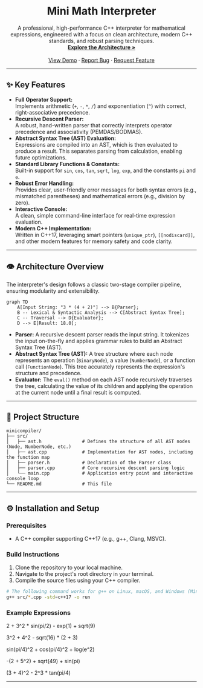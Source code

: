 <div align="center">

  <h1 align="center">Mini Math Interpreter</h1>

  <p align="center">
    A professional, high-performance C++ interpreter for mathematical expressions, engineered with a focus on clean architecture, modern C++ standards, and robust parsing techniques.
    <br />
    <a href="#-architecture-overview"><strong>Explore the Architecture »</strong></a>
    <br />
    <br />
    <a href="#-usage">View Demo</a>
    ·
    <a href="#">Report Bug</a>
    ·
    <a href="#">Request Feature</a>
  </p>
</div>

---

## ✨ Key Features

- **Full Operator Support:**  
  Implements arithmetic (`+`, `-`, `*`, `/`) and exponentiation (`^`) with correct, right-associative precedence.
- **Recursive Descent Parser:**  
  A robust, hand-written parser that correctly interprets operator precedence and associativity (PEMDAS/BODMAS).
- **Abstract Syntax Tree (AST) Evaluation:**  
  Expressions are compiled into an AST, which is then evaluated to produce a result. This separates parsing from calculation, enabling future optimizations.
- **Standard Library Functions & Constants:**  
  Built-in support for `sin`, `cos`, `tan`, `sqrt`, `log`, `exp`, and the constants `pi` and `e`.
- **Robust Error Handling:**  
  Provides clear, user-friendly error messages for both syntax errors (e.g., mismatched parentheses) and mathematical errors (e.g., division by zero).
- **Interactive Console:**  
  A clean, simple command-line interface for real-time expression evaluation.
- **Modern C++ Implementation:**  
  Written in C++17, leveraging smart pointers (`unique_ptr`), `[[nodiscard]]`, and other modern features for memory safety and code clarity.

---

## 👁️ Architecture Overview

The interpreter's design follows a classic two-stage compiler pipeline, ensuring modularity and extensibility.

```mermaid
graph TD
    A[Input String: "3 * (4 + 2)"] --> B{Parser};
    B -- Lexical & Syntactic Analysis --> C[Abstract Syntax Tree];
    C -- Traversal --> D{Evaluator};
    D --> E[Result: 18.0];
```

- **Parser:** A recursive descent parser reads the input string. It tokenizes the input on-the-fly and applies grammar rules to build an Abstract Syntax Tree (AST).
- **Abstract Syntax Tree (AST):** A tree structure where each node represents an operation (`BinaryNode`), a value (`NumberNode`), or a function call (`FunctionNode`). This tree accurately represents the expression's structure and precedence.
- **Evaluator:** The `eval()` method on each AST node recursively traverses the tree, calculating the value of its children and applying the operation at the current node until a final result is computed.

---

## 📁 Project Structure

```
minicompiler/
├── src/
│   ├── ast.h               # Defines the structure of all AST nodes (Node, NumberNode, etc.)
│   ├── ast.cpp             # Implementation for AST nodes, including the function map
│   ├── parser.h            # Declaration of the Parser class
│   ├── parser.cpp          # Core recursive descent parsing logic
│   └── main.cpp            # Application entry point and interactive console loop
└── README.md               # This file
```

---

## ⚙️ Installation and Setup

### Prerequisites

- A C++ compiler supporting C++17 (e.g., g++, Clang, MSVC).

### Build Instructions

1.  Clone the repository to your local machine.
2.  Navigate to the project's root directory in your terminal.
3.  Compile the source files using your C++ compiler.

```bash
# The following command works for g++ on Linux, macOS, and Windows (MinGW)
g++ src/*.cpp -std=c++17 -o run
```

### Example Expressions

2 + 3^2 * sin(pi/2) - exp(1) + sqrt(9)

3^2 + 4^2 - sqrt(16) * (2 + 3)

sin(pi/4)^2 + cos(pi/4)^2 + log(e^2)

-(2 + 5^2) + sqrt(49) + sin(pi)

(3 + 4)^2 - 2^3 * tan(pi/4)

---